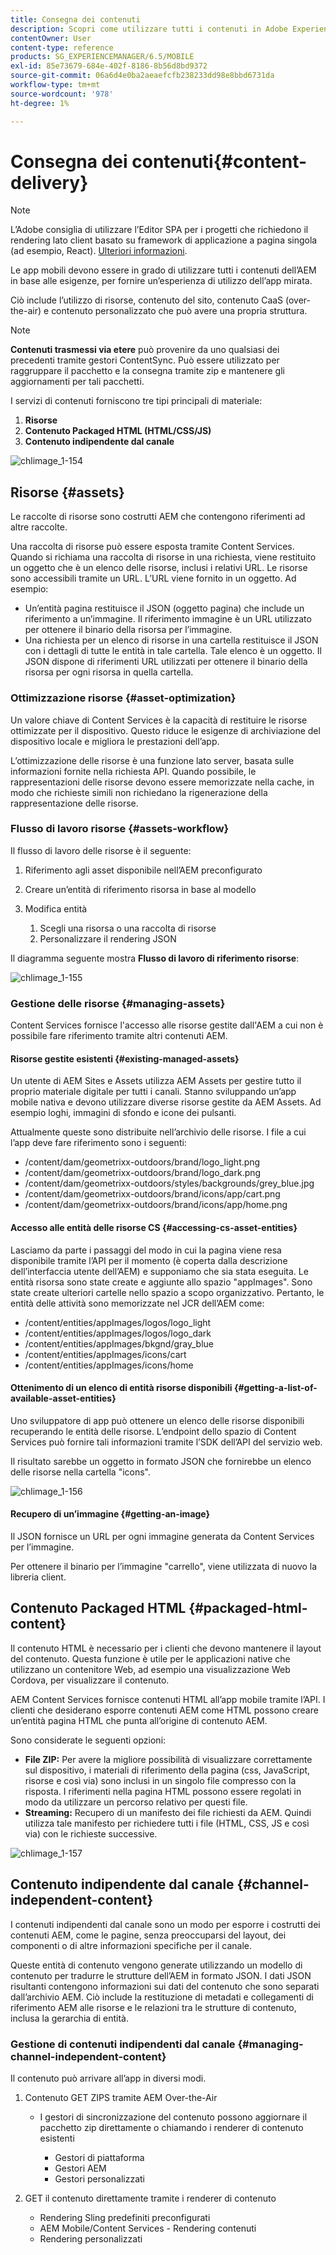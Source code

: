 ```yaml
---
title: Consegna dei contenuti
description: Scopri come utilizzare tutti i contenuti in Adobe Experience Manager per fornire un’esperienza di app mirata.
contentOwner: User
content-type: reference
products: SG_EXPERIENCEMANAGER/6.5/MOBILE
exl-id: 85e73679-684e-402f-8186-8b56d8bd9372
source-git-commit: 06a6d4e0ba2aeaefcfb238233dd98e8bbd6731da
workflow-type: tm+mt
source-wordcount: '978'
ht-degree: 1%

---
```


# Consegna dei contenuti{#content-delivery}

>[!NOTE]
>
>L’Adobe consiglia di utilizzare l’Editor SPA per i progetti che richiedono il rendering lato client basato su framework di applicazione a pagina singola (ad esempio, React). [Ulteriori informazioni](/help/sites-developing/spa-overview.md).

Le app mobili devono essere in grado di utilizzare tutti i contenuti dell’AEM in base alle esigenze, per fornire un’esperienza di utilizzo dell’app mirata.

Ciò include l’utilizzo di risorse, contenuto del sito, contenuto CaaS (over-the-air) e contenuto personalizzato che può avere una propria struttura.

>[!NOTE]
>
>**Contenuti trasmessi via etere** può provenire da uno qualsiasi dei precedenti tramite gestori ContentSync. Può essere utilizzato per raggruppare il pacchetto e la consegna tramite zip e mantenere gli aggiornamenti per tali pacchetti.

I servizi di contenuti forniscono tre tipi principali di materiale:

1. **Risorse**
1. **Contenuto Packaged HTML (HTML/CSS/JS)**
1. **Contenuto indipendente dal canale**

![chlimage_1-154](assets/chlimage_1-154.png)

## Risorse {#assets}

Le raccolte di risorse sono costrutti AEM che contengono riferimenti ad altre raccolte.

Una raccolta di risorse può essere esposta tramite Content Services. Quando si richiama una raccolta di risorse in una richiesta, viene restituito un oggetto che è un elenco delle risorse, inclusi i relativi URL. Le risorse sono accessibili tramite un URL. L’URL viene fornito in un oggetto. Ad esempio:

* Un’entità pagina restituisce il JSON (oggetto pagina) che include un riferimento a un’immagine. Il riferimento immagine è un URL utilizzato per ottenere il binario della risorsa per l’immagine.
* Una richiesta per un elenco di risorse in una cartella restituisce il JSON con i dettagli di tutte le entità in tale cartella. Tale elenco è un oggetto. Il JSON dispone di riferimenti URL utilizzati per ottenere il binario della risorsa per ogni risorsa in quella cartella.

### Ottimizzazione risorse {#asset-optimization}

Un valore chiave di Content Services è la capacità di restituire le risorse ottimizzate per il dispositivo. Questo riduce le esigenze di archiviazione del dispositivo locale e migliora le prestazioni dell’app.

L’ottimizzazione delle risorse è una funzione lato server, basata sulle informazioni fornite nella richiesta API. Quando possibile, le rappresentazioni delle risorse devono essere memorizzate nella cache, in modo che richieste simili non richiedano la rigenerazione della rappresentazione delle risorse.

### Flusso di lavoro risorse {#assets-workflow}

Il flusso di lavoro delle risorse è il seguente:

1. Riferimento agli asset disponibile nell’AEM preconfigurato
1. Creare un’entità di riferimento risorsa in base al modello
1. Modifica entità

   1. Scegli una risorsa o una raccolta di risorse
   1. Personalizzare il rendering JSON

Il diagramma seguente mostra **Flusso di lavoro di riferimento risorse**:

![chlimage_1-155](assets/chlimage_1-155.png)

### Gestione delle risorse {#managing-assets}

Content Services fornisce l&#39;accesso alle risorse gestite dall&#39;AEM a cui non è possibile fare riferimento tramite altri contenuti AEM.

#### Risorse gestite esistenti {#existing-managed-assets}

Un utente di AEM Sites e Assets utilizza AEM Assets per gestire tutto il proprio materiale digitale per tutti i canali. Stanno sviluppando un’app mobile nativa e devono utilizzare diverse risorse gestite da AEM Assets. Ad esempio loghi, immagini di sfondo e icone dei pulsanti.

Attualmente queste sono distribuite nell’archivio delle risorse. I file a cui l’app deve fare riferimento sono i seguenti:

* /content/dam/geometrixx-outdoors/brand/logo_light.png
* /content/dam/geometrixx-outdoors/brand/logo_dark.png
* /content/dam/geometrixx-outdoors/styles/backgrounds/grey_blue.jpg
* /content/dam/geometrixx-outdoors/brand/icons/app/cart.png
* /content/dam/geometrixx-outdoors/brand/icons/app/home.png

#### Accesso alle entità delle risorse CS {#accessing-cs-asset-entities}

Lasciamo da parte i passaggi del modo in cui la pagina viene resa disponibile tramite l’API per il momento (è coperta dalla descrizione dell’interfaccia utente dell’AEM) e supponiamo che sia stata eseguita. Le entità risorsa sono state create e aggiunte allo spazio &quot;appImages&quot;. Sono state create ulteriori cartelle nello spazio a scopo organizzativo. Pertanto, le entità delle attività sono memorizzate nel JCR dell’AEM come:

* /content/entities/appImages/logos/logo_light
* /content/entities/appImages/logos/logo_dark
* /content/entities/appImages/bkgnd/gray_blue
* /content/entities/appImages/icons/cart
* /content/entities/appImages/icons/home

#### Ottenimento di un elenco di entità risorse disponibili {#getting-a-list-of-available-asset-entities}

Uno sviluppatore di app può ottenere un elenco delle risorse disponibili recuperando le entità delle risorse. L’endpoint dello spazio di Content Services può fornire tali informazioni tramite l’SDK dell’API del servizio web.

Il risultato sarebbe un oggetto in formato JSON che fornirebbe un elenco delle risorse nella cartella &quot;icons&quot;.

![chlimage_1-156](assets/chlimage_1-156.png)

#### Recupero di un’immagine {#getting-an-image}

Il JSON fornisce un URL per ogni immagine generata da Content Services per l’immagine.

Per ottenere il binario per l’immagine &quot;carrello&quot;, viene utilizzata di nuovo la libreria client.

## Contenuto Packaged HTML {#packaged-html-content}

Il contenuto HTML è necessario per i clienti che devono mantenere il layout del contenuto. Questa funzione è utile per le applicazioni native che utilizzano un contenitore Web, ad esempio una visualizzazione Web Cordova, per visualizzare il contenuto.

AEM Content Services fornisce contenuti HTML all’app mobile tramite l’API. I clienti che desiderano esporre contenuti AEM come HTML possono creare un’entità pagina HTML che punta all’origine di contenuto AEM.

Sono considerate le seguenti opzioni:

* **File ZIP:** Per avere la migliore possibilità di visualizzare correttamente sul dispositivo, i materiali di riferimento della pagina (css, JavaScript, risorse e così via) sono inclusi in un singolo file compresso con la risposta. I riferimenti nella pagina HTML possono essere regolati in modo da utilizzare un percorso relativo per questi file.
* **Streaming:** Recupero di un manifesto dei file richiesti da AEM. Quindi utilizza tale manifesto per richiedere tutti i file (HTML, CSS, JS e così via) con le richieste successive.

![chlimage_1-157](assets/chlimage_1-157.png)

## Contenuto indipendente dal canale {#channel-independent-content}

I contenuti indipendenti dal canale sono un modo per esporre i costrutti dei contenuti AEM, come le pagine, senza preoccuparsi del layout, dei componenti o di altre informazioni specifiche per il canale.

Queste entità di contenuto vengono generate utilizzando un modello di contenuto per tradurre le strutture dell’AEM in formato JSON. I dati JSON risultanti contengono informazioni sui dati del contenuto che sono separati dall’archivio AEM. Ciò include la restituzione di metadati e collegamenti di riferimento AEM alle risorse e le relazioni tra le strutture di contenuto, inclusa la gerarchia di entità.

### Gestione di contenuti indipendenti dal canale {#managing-channel-independent-content}

Il contenuto può arrivare all’app in diversi modi.

1. Contenuto GET ZIPS tramite AEM Over-the-Air

   * I gestori di sincronizzazione del contenuto possono aggiornare il pacchetto zip direttamente o chiamando i renderer di contenuto esistenti

      * Gestori di piattaforma
      * Gestori AEM
      * Gestori personalizzati

1. GET il contenuto direttamente tramite i renderer di contenuto

   * Rendering Sling predefiniti preconfigurati
   * AEM Mobile/Content Services - Rendering contenuti
   * Rendering personalizzati
